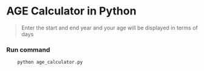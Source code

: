 # AGE Calculator in Python

> Enter the start and end year and your age will be displayed in terms of days

### Run command

```
    python age_calculator.py
```
